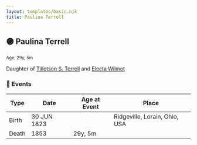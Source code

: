```yaml
---
layout: templates/basic.njk
title: Paulina Terrell
---
```

## 🟣 Paulina Terrell
<small>Age: 29y, 5m</small>

Daughter of [Tillotson S. Terrell](/people/2/25548435) and [Electa Wilmot](/people/7/77370498)

### 📆 Events

Type | Date | Age at Event | Place
------ | ------ | ------ | ------
Birth | 30 JUN 1823 |  | Ridgeville, Lorain, Ohio, USA
Death | 1853 | 29y, 5m |
